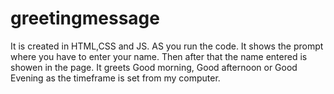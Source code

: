 # greetingmessage
It is created in HTML,CSS and JS. 
AS you run the code. It shows the prompt where you have to enter your name.
Then after that the name entered is showen in the page. 
It greets Good morning, Good afternoon  or Good Evening as the timeframe is set from my computer.
